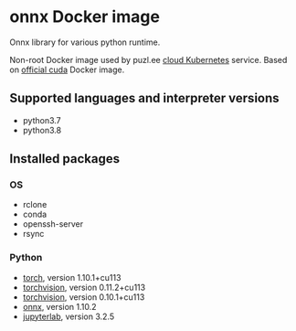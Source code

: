 # onnx Docker image

Onnx library for various python runtime.

Non-root Docker image used by puzl.ee [cloud Kubernetes](https://puzl.ee) service. Based on [official cuda](https://hub.docker.com/r/nvidia/cuda) Docker image.
## Supported languages and interpreter versions
- python3.7
- python3.8

## Installed packages
### OS
- rclone
- conda
- openssh-server
- rsync

### Python
- [torch](https://pypi.org/project/torch/), version 1.10.1+cu113
- [torchvision](https://pypi.org/project/torchvision/), version 0.11.2+cu113
- [torchvision](https://pypi.org/project/torchaudio/), version 0.10.1+cu113
- [onnx](https://pypi.org/project/onnx/), version 1.10.2
- [jupyterlab](https://pypi.org/project/jupyterlab/), version 3.2.5
